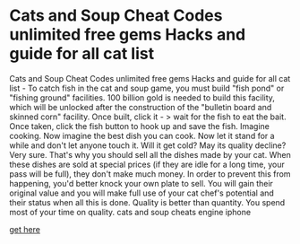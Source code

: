 # Cats and Soup Cheat Codes unlimited free gems Hacks and guide for all cat list

Cats and Soup Cheat Codes unlimited free gems Hacks and guide for all cat list - To catch fish in the cat and soup game, you must build "fish pond" or "fishing ground" facilities. 100 billion gold is needed to build this facility, which will be unlocked after the construction of the "bulletin board and skinned corn" facility. Once built, click it - > wait for the fish to eat the bait. Once taken, click the fish button to hook up and save the fish. Imagine cooking. Now imagine the best dish you can cook. Now let it stand for a while and don't let anyone touch it. Will it get cold? May its quality decline? Very sure. That's why you should sell all the dishes made by your cat. When these dishes are sold at special prices (if they are idle for a long time, your pass will be full), they don't make much money. In order to prevent this from happening, you'd better knock your own plate to sell. You will gain their original value and you will make full use of your cat chef's potential and their status when all this is done. Quality is better than quantity. You spend most of your time on quality. cats and soup cheats engine iphone

<a href="https://watermod.icu/cats-soup/">get here</a>
